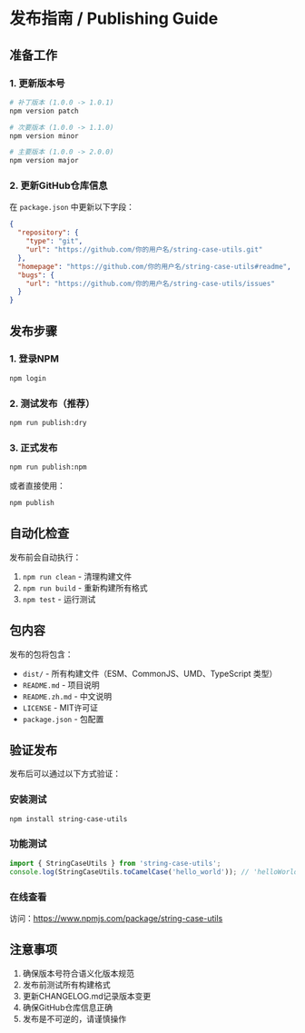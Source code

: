 # 发布指南 / Publishing Guide

## 准备工作

### 1. 更新版本号
```bash
# 补丁版本 (1.0.0 -> 1.0.1)
npm version patch

# 次要版本 (1.0.0 -> 1.1.0)
npm version minor

# 主要版本 (1.0.0 -> 2.0.0)
npm version major
```

### 2. 更新GitHub仓库信息
在 `package.json` 中更新以下字段：
```json
{
  "repository": {
    "type": "git",
    "url": "https://github.com/你的用户名/string-case-utils.git"
  },
  "homepage": "https://github.com/你的用户名/string-case-utils#readme",
  "bugs": {
    "url": "https://github.com/你的用户名/string-case-utils/issues"
  }
}
```

## 发布步骤

### 1. 登录NPM
```bash
npm login
```

### 2. 测试发布（推荐）
```bash
npm run publish:dry
```

### 3. 正式发布
```bash
npm run publish:npm
```

或者直接使用：
```bash
npm publish
```

## 自动化检查

发布前会自动执行：
1. `npm run clean` - 清理构建文件
2. `npm run build` - 重新构建所有格式
3. `npm test` - 运行测试

## 包内容

发布的包将包含：
- `dist/` - 所有构建文件（ESM、CommonJS、UMD、TypeScript 类型）
- `README.md` - 项目说明
- `README.zh.md` - 中文说明
- `LICENSE` - MIT许可证
- `package.json` - 包配置

## 验证发布

发布后可以通过以下方式验证：

### 安装测试
```bash
npm install string-case-utils
```

### 功能测试
```javascript
import { StringCaseUtils } from 'string-case-utils';
console.log(StringCaseUtils.toCamelCase('hello_world')); // 'helloWorld'
```

### 在线查看
访问：https://www.npmjs.com/package/string-case-utils

## 注意事项

1. 确保版本号符合语义化版本规范
2. 发布前测试所有构建格式
3. 更新CHANGELOG.md记录版本变更
4. 确保GitHub仓库信息正确
5. 发布是不可逆的，请谨慎操作
